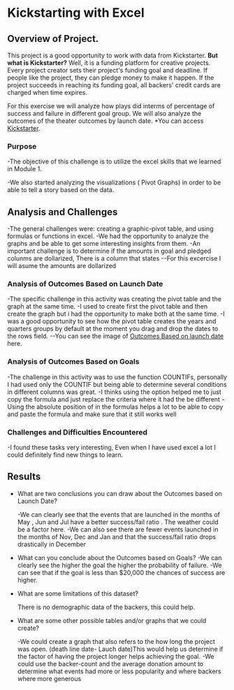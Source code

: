 # Kickstarting with Excel

## Overview of Project.

This project is a good opportunity to work with data from Kickstarter.
**But what is Kickstarter?** Well, it is a funding platform for creative projects.
Every project creator sets their project's funding goal and deadline. 
If people like the project, they can pledge money to make it happen. 
If the project succeeds in reaching its funding goal, all backers' credit cards are charged when time expires.

For this exercise we will analyze how plays did interms of percentage of success and failure in different goal group.
We will also analyze the outcomes of the theater outcomes by launch date.
*You can access [Kickstarter](https://www.kickstarter.com/).


### Purpose

-The objective of this challenge is to utilize the excel skills  that we learned in Module 1.

-We also started analyzing the visualizations ( Pivot Graphs) in order to be able to tell a story based on the data.



## Analysis and Challenges

-The general challenges were: creating a  graphic-pivot table, and using formulas or functions in excel.
-We had the opportunity to analyze the graphs and be able to get some interesting insights from them.
-An important challenge is to determine if the amounts in goal and pledged colunms are dollarized, There is a column that states <currency>
--For this excercise I will asume the amounts are dollarized
 


### Analysis of Outcomes Based on Launch Date

-The specific challenge in this activity was creating the pivot table and the graph at the same time.
-I used to create first the pivot table and then  create the graph but i had the opportunity to make both at the same time.
-I was a good opportunity to see how the pivot table creates the years and quarters groups by default at the moment you drag and drop the dates to the rows field.
--You can see the image of [Outcomes Based on launch date](Outcomes_vs_Goals.png) here.


### Analysis of Outcomes Based on Goals

-The challenge in this activity was to use the function COUNTIFs, personally I had used only the COUNTIF but being able to determine several conditions in different columns was great.
-I thinks using the <Find the replace> option helped me to just copy the formula and just replace the criteria where it had the be different
-Using the absolute position of in the formulas helps a lot to be able to copy and paste the formula and make sure that it still works well



### Challenges and Difficulties Encountered

-I found these tasks very interesting, Even when I have used excel a lot I could definitely find new things to learn.

## Results

- What are two conclusions you can draw about the Outcomes based on Launch Date?

	-We can clearly see that the events that are launched in the months of May , Jun and Jul have a better success/fail ratio . The weather could be a factor here.
	-We can also see there are fewer events launched in the months of Nov, Dec and Jan and that the success/fail ratio drops drastically in December

- What can you conclude about the Outcomes based on Goals?
	-We can clearly see the higher the goal the higher the probability of failure.
	-We can see that if the goal is less than $20,000 the chances of success are higher.

- What are some limitations of this dataset?

	There is no demographic data of the backers, this could help.

	

- What are some other possible tables and/or graphs that we could create?

	-We could create a graph that also refers to the how long the project was open. (death line date- Lauch date)This would help us determine if the factor of having the project longer helps achieving the goal.
	-We could use the backer-count and the average donation amount to determine what events had more or less popularity  and where backers where more generous




